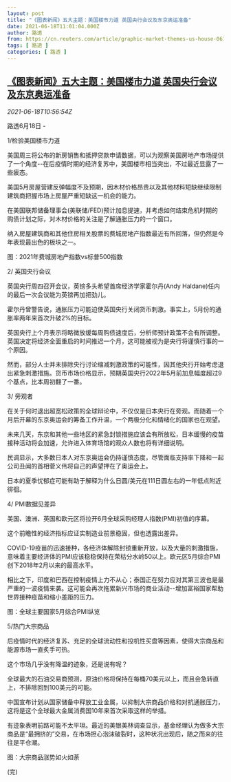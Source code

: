 ```yaml
---
layout: post
title: "《图表新闻》五大主题：美国楼市力道 英国央行会议及东京奥运准备"
date: 2021-06-18T11:01:04.000Z
author: 路透
from: https://cn.reuters.com/article/graphic-market-themes-us-house-0618-idCNKCS2DU134
tags: [ 路透 ]
categories: [ 路透 ]
---
```

<!--1624014064000-->
[《图表新闻》五大主题：美国楼市力道 英国央行会议及东京奥运准备](https://cn.reuters.com/article/graphic-market-themes-us-house-0618-idCNKCS2DU134)
------

<div>
<div><i>2021-06-18T10:56:54Z</i></div><p>路透6月18日 -</p><p>1/检验美国楼市力道</p><p>美国周三将公布的新房销售和抵押贷款申请数据，可以为观察美国房地产市场提供了一个角度--在后疫情时期的经济复苏中，美国楼市相当突出，不过最近显露了一些疲态。</p><p>美国5月房屋营建反弹幅度不及预期，因木材价格昂贵以及其他材料短缺继续限制建筑商把握市场上房屋严重短缺这一机会的能力。</p><p>在美国联邦储备理事会(美联储/FED)预计加息提速，并考虑如何结束危机时期的购债计划之际，对木材价格的关注是了解通胀压力的一个窗口。</p><p>纳入房屋建筑商和其他住房相关股票的费城房地产指数最近有所回落，但仍然是今年表现最出色的板块之一。</p><p>图：2021年费城房地产指数vs标普500指数</p><p>2/ 英国央行会议</p><p>英国央行周四召开会议，英镑多头希望首席经济学家霍尔丹(Andy Haldane)任内的最后一次会议能为英镑再加把劲儿。</p><p>霍尔丹曾警告说，通胀压力可能迫使英国央行关闭货币刺激。事实上，5月份的通胀率两年来首次升破2%的目标。</p><p>英国央行上个月表示将略微放缓每周购债速度后，分析师预计政策不会有所调整。英国决定将经济全面重启的时间推迟一个月，这可能被视为是央行将谨慎行事的一个原因。</p><p>然而，部分人士并未排除央行讨论缩减刺激政策的可能性，因其他央行开始考虑退出紧急刺激措施。货币市场价格显示，预期英国央行2022年5月前加息幅度超过9个基点，比本周初翻了一番。</p><p>3/ 旁观者</p><p>在关于何时退出超宽松政策的全球辩论中，不仅仅是日本央行在旁观。而随着一个月后开幕的东京奥运会的筹备工作升温，一个两极分化和情绪化的国家也在观望。</p><p>未来几天，东京和其他一些地区的紧急封锁措施应该会有所放松，日本缓慢的疫苗接种活动将会加速，允许进入体育场馆的观众人数也将有详细说明。</p><p>民调显示，大多数日本人对东京奥运会仍持谨慎态度，尽管面临支持率下降和一起公司丑闻的首相菅义伟将自己的声望押在了奥运会上。</p><p>日本的夏季忧郁症可能有助于解释为什么日圆/美元在111日圆左右的一年低点附近徘徊。</p><p>4/ PMI数据见差异</p><p>美国、澳洲、英国和欧元区将拉开6月全球采购经理人指数(PMI)初值的序幕。</p><p>这个前瞻性的经济指标应证实制造业前景稳固，但也透露出差异。</p><p>COVID-19疫苗的迅速接种，各经济体解除封锁重新开放，以及大量的刺激措施，意味着主要经济体的PMI应该稳稳保持在荣枯分水岭50以上。欧元区5月综合PMI创下2018年2月以来的最高水平。</p><p>相比之下，印度和巴西在控制疫情上力不从心；泰国正在努力应对其第三波也是最严重的一波疫情来袭。这可能会再次拖累新兴市场的商业活动--增加富裕国家帮助世界接种疫苗和缩小差距的压力。</p><p>图：全球主要国家5月综合PMI纵览</p><p>5/热门大宗商品</p><p>后疫情时代的经济复苏、充足的全球流动性和投机性买盘等因素，使得大宗商品和能源市场一直炙手可热。</p><p>这个市场几乎没有降温的迹象，还是说有呢？</p><p>全球最大的石油交易商预测，原油价格将保持在每桶70美元以上，而且会急转直上，不排除回到100美元的可能。</p><p>中国宣布计划从国家储备中释放工业金属，以抑制大宗商品价格和对抗通胀压力，这将是这个全球最大金属消费国10年来首次采取这样的举措。</p><p>有迹象表明前路可能不太平坦。最近的美银美林调查显示，基金经理认为做多大宗商品是“最拥挤的”交易，在市场担心泡沫破裂时，这种状况出现后，随之而来的往往是平仓潮。</p><p>图：大宗商品涨势如火如荼</p><p>(完)</p>
</div>
